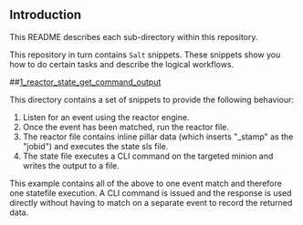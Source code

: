 ## Introduction

This README describes each sub-directory within this repository.

This repository in turn contains `Salt` snippets. These snippets show you how to do certain tasks and describe the logical workflows.

##[1_reactor_state_get_command_output](https://github.com/DavidJohnGee/salt-junos/tree/master/1_reactor_state_get_command_output)

This directory contains a set of snippets to provide the following behaviour:

1.	Listen for an event using the reactor engine.
2.	Once the event has been matched, run the reactor file.
3.	The reactor file contains inline pillar data (which inserts "\_stamp" as the "jobid") and executes the state sls file.
4.	The state file executes a CLI command on the targeted minion and writes the output to a file.

This example contains all of the above to one event match and therefore one statefile execution. A CLI command is issued and the response is used directly without having to match on a separate event to record the returned data. 

